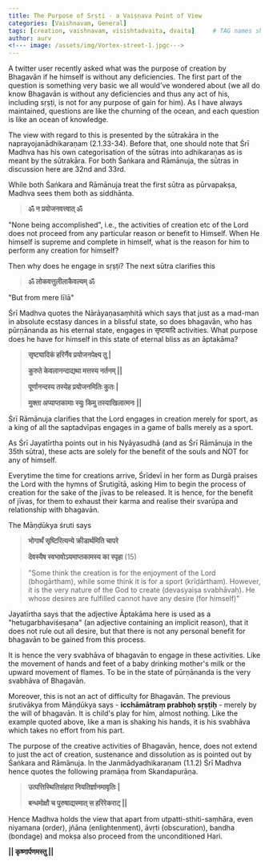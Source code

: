 ```yaml
---
title: The Purpose of Sṛṣṭi - a Vaiṣṇava Point of View
categories: [Vaishnavam, General]
tags: [creation, vaishnavam, visishtadvaita, dvaita]     # TAG names should always be lowercase
author: aurv
<!--- image: /assets/img/Vortex-street-1.jpgc--->
---
```



A twitter user recently asked what was the purpose of creation by Bhagavān if he himself is without any deficiencies. The first part of the question is something very basic we all would've wondered about (we all do know Bhagavān is without any deficiencies and thus any act of his, including sṛṣṭi, is not for any purpose of gain for him). As I have always maintained, questions are like the churning of the ocean, and each question is like an ocean of knowledge.


The view with regard to this is presented by the sūtrakāra in the naprayojanādhikaraṇam (2.1.33-34). Before that, one should note that Śrī Madhva has his own categorisation of the sūtras into adhikaraṇas as is meant by the sūtrakāra. For both Śaṅkara and Rāmānuja, the sūtras in discussion here are 32nd and 33rd.


While both Śaṅkara and Rāmānuja treat the first sūtra as pūrvapakṣa, Madhva sees them both as siddhānta.


> **ॐ न प्रयोजनवत्त्वात् ॐ** 

"None being accomplished", i.e., the activities of creation etc of the Lord does not proceed from any particular reason or benefit to Himself. When He himself is supreme and complete in himself, what is the reason for him to perform any creation for himself?


Then why does he engage in sṛṣṭi? The next sūtra clarifies this


> **ॐ लोकवत्तुलीलाकैवल्यम् ॐ** 

"But from mere līlā"

Śrī Madhva quotes the Nārāyaṇasaṃhitā which says that just as a mad-man in absolute ecstasy dances in a blissful state, so does bhagavān, who has pūrṇānanda as his eternal state, engages in सृष्ट्यादि activities. What purpose does he have for himself in this state of eternal bliss as an āptakāma?


>**सृष्ट्यादिकं हरिर्नैव प्रयोजनपेक्ष्य तु \|**
>
>**कुरुते केवलानन्दाद्यथा मत्तस्य नर्तनम् \|\|**
>
>**पूर्णानन्दस्य तस्येह प्रयोजनमितिः कुतः \|**
>
>**मुक्ता अप्याप्तकामाः स्युः किमु तस्याखिलात्मनः \|\|**


Śrī Rāmānuja clarifies that the Lord engages in creation merely for sport, as a king of all the saptadvīpas engages in a game of balls merely as a sport.

As Śrī Jayatīrtha points out in his Nyāyasudhā (and as Śrī Rāmānuja in the 35th sūtra), these acts are solely for the benefit of the souls and NOT for any of himself. 

Everytime the time for creations arrive, Śrīdevī in her form as Durgā praises the Lord with the hymns of Śrutigītā, asking Him to begin the process of creation for the sake of the jīvas to be released. It is hence, for the benefit of jīvas, for them to exhaust their karma and realise their svarūpa and relationship with bhagavān. 


The Māṇḍūkya śruti says


> **भोगार्थं सृष्टिरित्यन्ये क्रीडार्थमिति चापरे**
>
> **देवस्यैष स्वभावोऽयमाप्तकामस्य का स्पृहा** (15)

> "Some think the creation is for the enjoyment of the Lord (bhogārtham), while some think it is for a sport (krīḍārtham). However, it is the very nature of the God to create (devasyaiṣa svabhāvaḥ). He whose desires are fulfilled cannot have any desire (for himself)"


Jayatīrtha says that the adjective Āptakāma here is used as a "hetugarbhaviśeṣaṇa" (an adjective containing an implicit reason), that it does not rule out all desire, but that there is not any personal benefit for bhagavān to be gained from this process. 


It is hence the very svabhāva of bhagavān to engage in these activities. Like the movement of hands and feet of a baby drinking mother's milk or the upward movement of flames. To be in the state of pūrṇānanda is the very svabhāva of Bhagavān.


Moreover, this is not an act of difficulty for Bhagavān. The previous śrutivākya from Māṇḍūkya says - **icchāmātraṃ prabhoḥ sṛṣṭiḥ** - merely by the will of bhagavān. It is child's play for him, almost nothing. Like the example quoted above, like a man is shaking his hands, it is his svabhāva which takes no effort from his part.


The purpose of the creative activities of Bhagavān, hence, does not extend to just the act of creation, sustenance and dissolution as is pointed out by Śaṅkara and Rāmānuja. In the Janmādyadhikaraṇam (1.1.2) Śrī Madhva hence quotes the following pramāṇa from Skandapurāṇa.


> **उत्पत्तिस्थितिसंहारा नियतिर्ज्ञानमावृतिः \|**
>
> **बन्धमोक्षौ च पुरुषाद्यस्मात् स हरिरेकराट् \|\|**


Hence Madhva holds the view that apart from utpatti-sthiti-saṃhāra, even niyamana (order), jñāna (enlightenment), āvṛti (obscuration), bandha (bondage) and mokṣa also proceed from the unconditioned Hari.



**\|\| कृष्णार्पणमस्तु \|\|**

